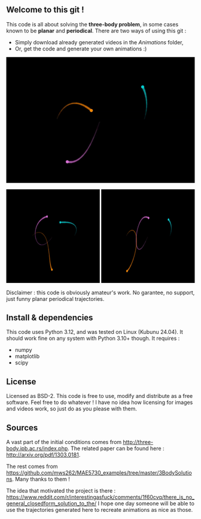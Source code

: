 ## Welcome to this git !
This code is all about solving the **three-body problem**, in some cases known to be **planar** and **periodical**. There are two ways of using this git :
 - Simply download already generated videos in the *Animations* folder,
 - Or, get the code and generate your own animations :)

![til](https://github.com/nnniels/TriBody/blob/main/Exemple_8.gif)

<img src="https://github.com/nnniels/TriBody/blob/main/Exemple_Moth_I.gif" width="250" height="250"/> <img src="https://github.com/nnniels/TriBody/blob/main/Exemple_Butterfly_II.gif" width="250" height="250"/>

Disclaimer : this code is obviously amateur's work. No garantee, no support, just funny planar periodical trajectories.

## Install & dependencies
This code uses Python 3.12, and was tested on Linux (Kubunu 24.04). It should work fine on any system with Python 3.10+ though.
It requires :
 - numpy
 - matplotlib
 - scipy

## License

Licensed as BSD-2.
This code is free to use, modify and distribute as a free software. Feel free to do whatever !
I have no idea how licensing for images and videos work, so just do as you please with them.

## Sources

A vast part of the initial conditions comes from http://three-body.ipb.ac.rs/index.php.
The related paper can be found here : http://arxiv.org/pdf/1303.0181.

The rest comes from https://github.com/mws262/MAE5730_examples/tree/master/3BodySolutions.
Many thanks to them !

The idea that motivated the project is there : https://www.reddit.com/r/interestingasfuck/comments/1f60cvq/there_is_no_general_closedform_solution_to_the/
I hope one day someone will be able to use the trajectories generated here to recreate animations as nice as those.
